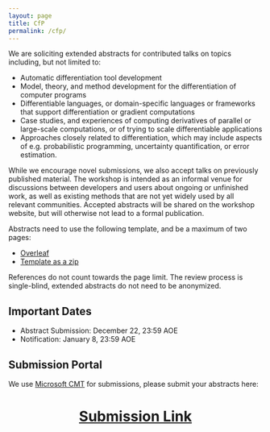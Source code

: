 ```yaml
---
layout: page
title: CfP
permalink: /cfp/
---
```


We are soliciting extended abstracts for contributed talks on topics including, but not limited to:

* Automatic differentiation tool development
* Model, theory, and method development for the differentiation of computer programs
* Differentiable languages, or domain-specific languages or frameworks that support differentiation or gradient computations
* Case studies, and experiences of computing derivatives of parallel or large-scale computations, or of trying to scale differentiable applications
* Approaches closely related to differentiation, which may include aspects of e.g. probabilistic programming, uncertainty quantification, or error estimation.

While we encourage novel submissions, we also accept talks on previously published material. The workshop is intended as an informal venue for discussions between developers and users about ongoing or unfinished work, as well as existing methods that are not yet widely used by all relevant communities. Accepted abstracts will be shared on the workshop website, but will otherwise not lead to a formal publication.

Abstracts need to use the following template, and be a maximum of two pages:

* [Overleaf](https://www.overleaf.com/latex/templates/differentiable-programming-workshop-at-ppopp24-template/fqvftgxzvgvd)
* [Template as a zip]({{site.baseurl}}/assets/zip/DiffProgPPoPPTemplate.zip)

References do not count towards the page limit. The review process is single-blind, extended abstracts do not need to be anonymized.

## Important Dates

* Abstract Submission: December 22, 23:59 AOE
* Notification: January 8, 23:59 AOE

## Submission Portal

We use [Microsoft CMT](https://cmt3.research.microsoft.com) for submissions, please submit your abstracts here:

<h1 align='center'>
  <a href="https://cmt3.research.microsoft.com/WDPP2024/Submission/Index">Submission Link</a>
</h1>
